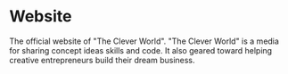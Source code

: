 # Website
The official website of "The Clever World".
"The Clever World" is a media for sharing concept ideas skills and code. It also geared toward helping creative entrepreneurs build their dream business.
